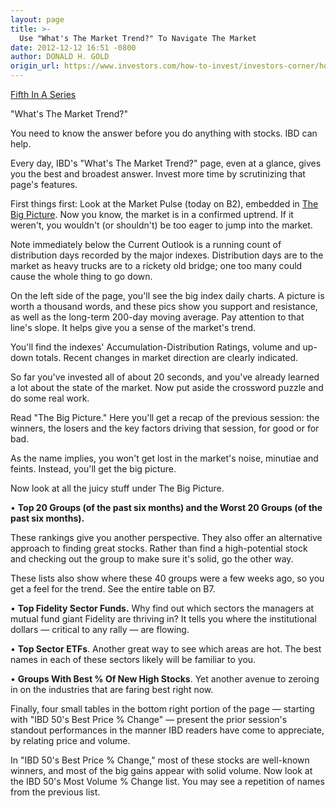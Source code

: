 ```yaml
---
layout: page
title: >-
  Use "What's The Market Trend?" To Navigate The Market
date: 2012-12-12 16:51 -0800
author: DONALD H. GOLD
origin_url: https://www.investors.com/how-to-invest/investors-corner/how-to-predict-the-stock-market
---
```





[Fifth In A Series](http://news.investors.com/special-report/635805-you-can-time-the-market.aspx)


"What's The Market Trend?"


You need to know the answer before you do anything with stocks. IBD can help.


Every day, IBD's "What's The Market Trend?" page, even at a glance, gives you the best and broadest answer. Invest more time by scrutinizing that page's features.


First things first: Look at the Market Pulse (today on B2), embedded in [The Big Picture](http://news.investors.com/investing/big-picture.htm). Now you know, the market is in a confirmed uptrend. If it weren't, you wouldn't (or shouldn't) be too eager to jump into the market.


Note immediately below the Current Outlook is a running count of distribution days recorded by the major indexes. Distribution days are to the market as heavy trucks are to a rickety old bridge; one too many could cause the whole thing to go down.


On the left side of the page, you'll see the big index daily charts. A picture is worth a thousand words, and these pics show you support and resistance, as well as the long-term 200-day moving average. Pay attention to that line's slope. It helps give you a sense of the market's trend.


You'll find the indexes' Accumulation-Distribution Ratings, volume and up-down totals. Recent changes in market direction are clearly indicated.


So far you've invested all of about 20 seconds, and you've already learned a lot about the state of the market. Now put aside the crossword puzzle and do some real work.


Read "The Big Picture." Here you'll get a recap of the previous session: the winners, the losers and the key factors driving that session, for good or for bad.


As the name implies, you won't get lost in the market's noise, minutiae and feints. Instead, you'll get the big picture.


Now look at all the juicy stuff under The Big Picture.


• ****Top 20 Groups** (of the past six months) and the **Worst 20 Groups** (of the past six months).**


These rankings give you another perspective. They also offer an alternative approach to finding great stocks. Rather than find a high-potential stock and checking out the group to make sure it's solid, go the other way.


These lists also show where these 40 groups were a few weeks ago, so you get a feel for the trend. See the entire table on B7.


• ****Top Fidelity Sector Funds**.** Why find out which sectors the managers at mutual fund giant Fidelity are thriving in? It tells you where the institutional dollars — critical to any rally — are flowing.


• **Top Sector ETFs**. Another great way to see which areas are hot. The best names in each of these sectors likely will be familiar to you.


• **Groups With Best % Of New High Stocks**. Yet another avenue to zeroing in on the industries that are faring best right now.


Finally, four small tables in the bottom right portion of the page — starting with "IBD 50's Best Price % Change" — present the prior session's standout performances in the manner IBD readers have come to appreciate, by relating price and volume.


In "IBD 50's Best Price % Change," most of these stocks are well-known winners, and most of the big gains appear with solid volume. Now look at the IBD 50's Most Volume % Change list. You may see a repetition of names from the previous list.




